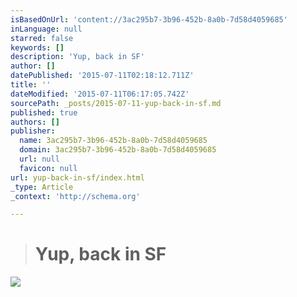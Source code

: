 ```yaml
---
isBasedOnUrl: 'content://3ac295b7-3b96-452b-8a0b-7d58d4059685'
inLanguage: null
starred: false
keywords: []
description: 'Yup, back in SF'
author: []
datePublished: '2015-07-11T02:18:12.711Z'
title: ''
dateModified: '2015-07-11T06:17:05.742Z'
sourcePath: _posts/2015-07-11-yup-back-in-sf.md
published: true
authors: []
publisher:
  name: 3ac295b7-3b96-452b-8a0b-7d58d4059685
  domain: 3ac295b7-3b96-452b-8a0b-7d58d4059685
  url: null
  favicon: null
url: yup-back-in-sf/index.html
_type: Article
_context: 'http://schema.org'

---
```

> # Yup, back in SF

![](https://the-grid-user-content.s3-us-west-2.amazonaws.com/c632bee8-73a2-4ed7-9985-b181cec2f411.jpg)